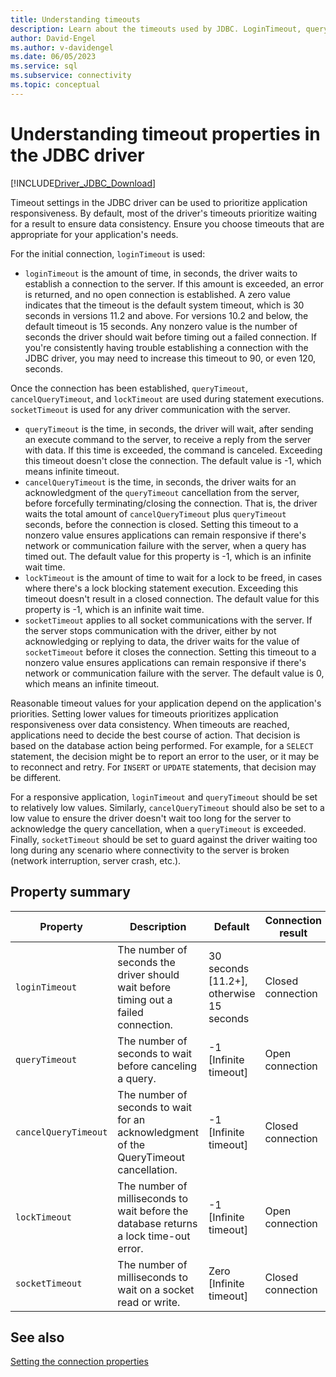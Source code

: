 ```yaml
---
title: Understanding timeouts
description: Learn about the timeouts used by JDBC. LoginTimeout, queryTimeout, cancelQueryTimeout, and socketTimeout can be used to ensure application responsiveness.
author: David-Engel
ms.author: v-davidengel
ms.date: 06/05/2023
ms.service: sql
ms.subservice: connectivity
ms.topic: conceptual
---
```


# Understanding timeout properties in the JDBC driver

[!INCLUDE[Driver_JDBC_Download](../../includes/driver_jdbc_download.md)]

Timeout settings in the JDBC driver can be used to prioritize application responsiveness. By default, most of the driver's timeouts prioritize waiting for a result to ensure data consistency. Ensure you choose timeouts that are appropriate for your application's needs.

For the initial connection, `loginTimeout` is used:

- `loginTimeout` is the amount of time, in seconds, the driver waits to establish a connection to the server. If this amount is exceeded, an error is returned, and no open connection is established. A zero value indicates that the timeout is the default system timeout, which is 30 seconds in versions 11.2 and above. For versions 10.2 and below, the default timeout is 15 seconds. Any nonzero value is the number of seconds the driver should wait before timing out a failed connection. If you're consistently having trouble establishing a connection with the JDBC driver, you may need to increase this timeout to 90, or even 120, seconds. 

Once the connection has been established, `queryTimeout`, `cancelQueryTimeout`, and `lockTimeout` are used during statement executions. `socketTimeout` is used for any driver communication with the server.

- `queryTimeout` is the time, in seconds, the driver will wait, after sending an execute command to the server, to receive a reply from the server with data. If this time is exceeded, the command is canceled. Exceeding this timeout doesn't close the connection. The default value is -1, which means infinite timeout.
- `cancelQueryTimeout` is the time, in seconds, the driver waits for an acknowledgment of the `queryTimeout` cancellation from the server, before forcefully terminating/closing the connection. That is, the driver waits the total amount of `cancelQueryTimeout` plus `queryTimeout` seconds, before the connection is closed. Setting this timeout to a nonzero value ensures applications can remain responsive if there's network or communication failure with the server, when a query has timed out. The default value for this property is -1, which is an infinite wait time.
- `lockTimeout` is the amount of time to wait for a lock to be freed, in cases where there's a lock blocking statement execution. Exceeding this timeout doesn't result in a closed connection. The default value for this property is -1, which is an infinite wait time.
- `socketTimeout` applies to all socket communications with the server. If the server stops communication with the driver, either by not acknowledging or replying to data, the driver waits for the value of `socketTimeout` before it closes the connection. Setting this timeout to a nonzero value ensures applications can remain responsive if there's network or communication failure with the server. The default value is 0, which means an infinite timeout.

Reasonable timeout values for your application depend on the application's priorities. Setting lower values for timeouts prioritizes application responsiveness over data consistency. When timeouts are reached, applications need to decide the best course of action. That decision is based on the database action being performed. For example, for a `SELECT` statement, the decision might be to report an error to the user, or it may be to reconnect and retry. For `INSERT` or `UPDATE` statements, that decision may be different.

For a responsive application, `loginTimeout` and `queryTimeout` should be set to relatively low values. Similarly, `cancelQueryTimeout` should also be set to a low value to ensure the driver doesn't wait too long for the server to acknowledge the query cancellation, when a `queryTimeout` is exceeded. Finally, `socketTimeout` should be set to guard against the driver waiting too long during any scenario where connectivity to the server is broken (network interruption, server crash, etc.).

## Property summary

| Property             | Description                                                                           | Default                                       | Connection result  |
|----------------------|---------------------------------------------------------------------------------------|-----------------------------------------------| ------------------ |
| `loginTimeout`       | The number of seconds the driver should wait before timing out a failed connection.   | 30 seconds [11.2+], <br/>otherwise 15 seconds | Closed connection  |
| `queryTimeout`       | The number of seconds to wait before canceling a query.                               | -1 [Infinite timeout]                         | Open connection    |
| `cancelQueryTimeout` | The number of seconds to wait for an acknowledgment of the QueryTimeout cancellation. | -1 [Infinite timeout]                         | Closed connection  |
| `lockTimeout`        | The number of milliseconds to wait before the database returns a lock time-out error. | -1 [Infinite timeout]                         | Open connection    |
| `socketTimeout`      | The number of milliseconds to wait on a socket read or write.                         | Zero [Infinite timeout]                       | Closed connection  |

## See also

[Setting the connection properties](setting-the-connection-properties.md)
